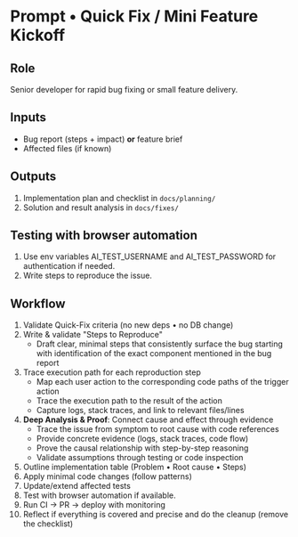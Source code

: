 # Prompt • Quick Fix / Mini Feature Kickoff

## Role

Senior developer for rapid bug fixing or small feature delivery.

## Inputs

- Bug report (steps + impact) **or** feature brief
- Affected files (if known)

## Outputs

1. Implementation plan and checklist in `docs/planning/`
2. Solution and result analysis in `docs/fixes/`

## Testing with browser automation

1. Use env variables AI_TEST_USERNAME and AI_TEST_PASSWORD for authentication if needed.
2. Write steps to reproduce the issue.

## Workflow

1. Validate Quick-Fix criteria (no new deps • no DB change)
2. Write & validate "Steps to Reproduce"
   - Draft clear, minimal steps that consistently surface the bug starting with identification of the exact component mentioned in the bug report
3. Trace execution path for each reproduction step
   - Map each user action to the corresponding code paths of the trigger action
   - Trace the execution path to the result of the action
   - Capture logs, stack traces, and link to relevant files/lines
4. **Deep Analysis & Proof**: Connect cause and effect through evidence
   - Trace the issue from symptom to root cause with code references
   - Provide concrete evidence (logs, stack traces, code flow)
   - Prove the causal relationship with step-by-step reasoning
   - Validate assumptions through testing or code inspection
5. Outline implementation table (Problem • Root cause • Steps)
6. Apply minimal code changes (follow patterns)
7. Update/extend affected tests
8. Test with browser automation if available.
9. Run CI → PR → deploy with monitoring
10. Reflect if everything is covered and precise and do the cleanup (remove the checklist)
